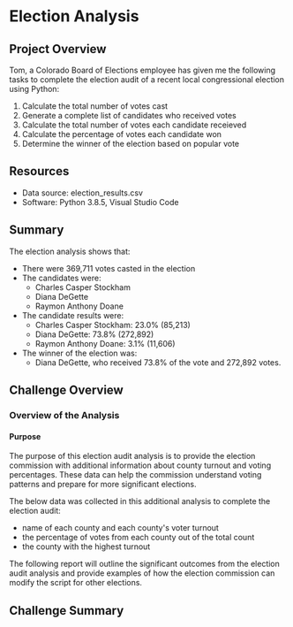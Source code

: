 # Election Analysis

## Project Overview
Tom, a Colorado Board of Elections employee has given me the following tasks to complete the election audit of a recent local congressional election using Python:

1. Calculate the total number of votes cast 
2. Generate a complete list of candidates who received votes
3. Calculate the total number of votes each candidate receieved
4. Calculate the percentage of votes each candidate won
5. Determine the winner of the election based on popular vote

## Resources
- Data source: election_results.csv
- Software: Python 3.8.5, Visual Studio Code

## Summary
The election analysis shows that:
- There were 369,711 votes casted in the election 
- The candidates were:
  -  Charles Casper Stockham
  -  Diana DeGette
  -  Raymon Anthony Doane
- The candidate results were:
  - Charles Casper Stockham: 23.0% (85,213)
  - Diana DeGette: 73.8% (272,892)
  - Raymon Anthony Doane: 3.1% (11,606)
- The winner of the election was:
  - Diana DeGette, who received 73.8% of the vote and 272,892 votes. 

## Challenge Overview

### Overview of the Analysis

#### Purpose

The purpose of this election audit analysis is to provide the election commission with additional information about county turnout and voting percentages. These data can help the commission understand voting patterns and prepare for more significant elections.   

The below data was collected in this additional analysis to complete the election audit:
- name of each county and each county's voter turnout
- the percentage of votes from each county out of the total count 
- the county with the highest turnout

The following report will outline the significant outcomes from the election audit analysis and provide examples of how the election commission can modify the script for other elections. 

## Challenge Summary
